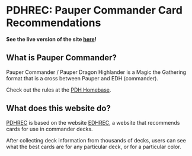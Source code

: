 # PDHREC: Pauper Commander Card Recommendations
**See the live version of the site [here](https://pdhrec.com)!**


## What is Pauper Commander?
Pauper Commander / Pauper Dragon Highlander is a Magic the Gathering format that is a cross between Pauper and EDH (commander).  

Check out the rules at the [PDH Homebase](https://pdhhomebase.com).  



## What does this website do?
[PDHREC](https://pdhrec.com) is based on the website [EDHREC](https://edhrec.com), a website 
that recommends cards for use in commander decks.  

After collecting deck information from thousands of decks, users can see what the best cards are for any particular deck, or for a particular color.  

